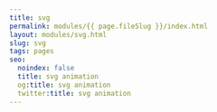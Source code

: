 ```yaml
---
title: svg
permalink: modules/{{ page.fileSlug }}/index.html
layout: modules/svg.html
slug: svg
tags: pages
seo:
  noindex: false
  title: svg animation
  og:title: svg animation
  twitter:title: svg animation
---
```



